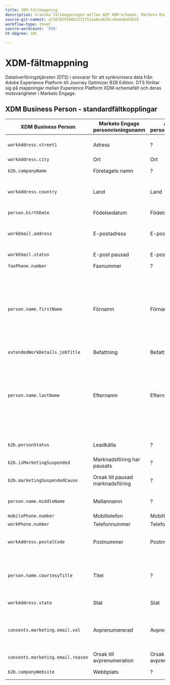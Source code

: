 ```yaml
---
title: XDM-fältmappning
description: Granska fältmappningen mellan AEP XDM-schemat, Marketo Engage och Journey Optimizer B2B Edition.
source-git-commit: af287825508b2372f51aa8ea629cc6eda0a50b35
workflow-type: tm+mt
source-wordcount: '559'
ht-degree: 10%

---
```


# XDM-fältmappning

Dataöverföringstjänsten (DTS) i ansvarar för att synkronisera data från Adobe Experience Platform till Journey Optimizer B2B Edition. DTS förlitar sig på mappningar mellan Experience Platform XDM-schemafält och deras motsvarigheter i Marketo Engage.

## XDM Business Person - standardfältkopplingar

| XDM Business Person | Marketo Engage personvisningsnamn | AJO B2B-personvisningsnamn | XDM-typ | Marketo Type | XDM-beskrivning |
|------------------- |---------------------------------- |--------------------------- |-------- |------------ |--------------- |
| `workAddress.street1` | Adress | ? | string | text | Primär information om gatuminivå, lägenhetsnummer, gatunummer och gatunamn. |
| `workAddress.city ` | Ort | Ort | string | string | Namnet på staden. |
| `b2b.companyName` | Företagets namn | ? | string | string | Namnet på det företag som en affärsman är associerad med. |
| `workAddress.country` | Land | Land | string | string | Namnet på det statligt administrerade territoriet. Förutom `xdm:countryCode` är det här ett friformsfält som kan ha landsnamnet på vilket språk som helst. |
| `person.birthDate` | Födelsedatum | Födelsedatum | string | datum | Det fullständiga datumet en person föddes.  YYY-MM-DD |
| `workEmail.address` | E-postadress | E-postadress | string | e-post | Den tekniska adressen, till exempel, <name@domain.com>, är den som vanligen definieras i RFC2822 och efterföljande standarder. |
| `workEmail.status` | E-post pausad | E-post pausad | string | boolesk | En indikation på möjligheten att använda e-postadressen. |
| `faxPhone.number` | Faxnummer | ? | string | telefon | Faxnummer. |
| `person.name.firstName` | Förnamn | Förnamn | string | string | Det första segmentet i namnet i den skrivordning som oftast används på namnet. I många kulturer är det här det primära personliga namnet eller förnamnet. Egenskaperna firstName och lastName har införts för att bibehålla kompatibiliteten med befintliga system som modellerar namn på ett förenklat, icke-semantiskt och icke-internationaliserbart sätt. Det är alltid bättre att använda xdm:fullName. |
| `extendedWorkDetails.jobTitle` | Befattning | Befattning | string | string | Personens befattning. |
| `person.name.lastName` | Efternamn | Efternamn | string | string | Det sista segmentet i namnet i den skrivordning som oftast används på namnet. I många kulturer är detta det ärvda familjenamnet, efternamnet, patronymiskt eller matronymiskt namn. Egenskaperna firstName och lastName har införts för att bibehålla kompatibiliteten med befintliga system som modellerar namn på ett förenklat, icke-semantiskt och icke-internationaliserbart sätt. Det är alltid bättre att använda xdm:fullName. |
| `b2b.personStatus` | Leadkälla | ? | string | string | Fältregistrering av den aktuella marknadsförings-/försäljningsstatusen för personen. |
| `b2b.isMarketingSuspended` | Marknadsföring har pausats | ? | boolesk | boolesk | Anger om marknadsföringen har avbrutits för personen. |
| `b2b.marketingSuspendedCause` | Orsak till pausad marknadsföring | ? | string | string | Om marknadsföringen avbryts för personen anger denna egenskap anledningen till detta. |
| `person.name.middleName` | Mellannamn | ? | string | telefon | Mellannamn, alternativa namn eller ytterligare namn som anges mellan förnamnet och efternamnet. |
| `mobilePhone.number` | Mobiltelefon | Mobiltelefon | string | telefon | Mobiltelefonnummer. |
| `workPhone.number` | Telefonnummer | Telefonnummer | string | telefon | Telefonnummer till arbetet. |
| `workAddress.postalCode` | Postnummer | Postnummer | string | string | Postnumret för platsen. Postnummer är inte tillgängliga för alla länder. I vissa länder innehåller detta endast en del av postnumret. |
| `person.name.courtesyTitle` | Titel | ? | string | string | Vanligtvis en förkortning av en persontitel, en personlig ära eller hälsningsfras. Artikeltiteln används framför det fullständiga namnet eller efternamnet i öppningstexter. Till exempel herr, fröken eller dr. |
| `workAddress.state` | Stat | Stat | string | string | Statens namn. Det här är ett frihandsfält. |
| `consents.marketing.email.val` | Avprenumererad | Avprenumererad | string | boolesk | Om det är sant att prenumerera (till exempel värde = 1) anger du `consents.marketing.email.val` som (n). Om unsubscribed är false (till exempel value = 0) anger du consents.marketing.email.val som null. |
| `consents.marketing.email.reason` | Orsak till avprenumeration | Orsak till avprenumeration | string | string |  |
| `b2b.companyWebsite` | Webbplats | ? | string | url | Webbplats för det företag som en affärsman är kopplad till. |

